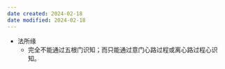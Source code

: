 ```yaml
---
date created: 2024-02-18
date modified: 2024-02-18
---
```

- 法所缘
    - 完全不能通过五根门识知；而只能通过意门心路过程或离心路过程心识知。
